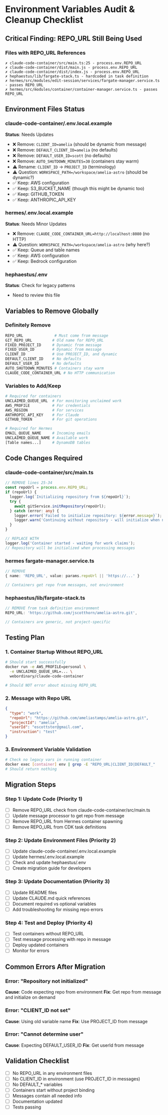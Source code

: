 # Environment Variables Audit & Cleanup Checklist

## Critical Finding: REPO_URL Still Being Used

### Files with REPO_URL References
```
✗ claude-code-container/src/main.ts:25 - process.env.REPO_URL
✗ claude-code-container/dist/main.js - process.env.REPO_URL
✗ claude-code-container/dist/index.js - process.env.REPO_URL
✗ hephaestus/lib/fargate-stack.ts - hardcoded in task definition
✗ hermes/src/modules/edit-session/services/fargate-manager.service.ts - passes REPO_URL
✗ hermes/src/modules/container/container-manager.service.ts - passes REPO_URL
```

## Environment Files Status

### claude-code-container/.env.local.example
**Status**: Needs Updates
- ❌ Remove: `CLIENT_ID=amelia` (should be dynamic from message)
- ❌ Remove: `DEFAULT_CLIENT_ID=amelia` (no defaults)
- ❌ Remove: `DEFAULT_USER_ID=scott` (no defaults)
- ❌ Remove: `AUTO_SHUTDOWN_MINUTES=30` (containers stay warm)
- ⚠️ Rename: `CLIENT_ID` → `PROJECT_ID` (terminology)
- ⚠️ Question: `WORKSPACE_PATH=/workspace/amelia-astro` (should be dynamic?)
- ✅ Keep: AWS configuration
- ✅ Keep: S3_BUCKET_NAME (though this might be dynamic too)
- ✅ Keep: GITHUB_TOKEN
- ✅ Keep: ANTHROPIC_API_KEY

### hermes/.env.local.example  
**Status**: Needs Minor Updates
- ❌ Remove: `CLAUDE_CODE_CONTAINER_URL=http://localhost:8080` (no HTTP)
- ⚠️ Question: `WORKSPACE_PATH=/workspace/amelia-astro` (why here?)
- ✅ Keep: Queue and table names
- ✅ Keep: AWS configuration
- ✅ Keep: Bedrock configuration

### hephaestus/.env
**Status**: Check for legacy patterns
- Need to review this file

## Variables to Remove Globally

### Definitely Remove
```bash
REPO_URL              # Must come from message
GIT_REPO_URL         # Old name for REPO_URL
FIXED_PROJECT_ID     # Dynamic from message
FIXED_USER_ID        # Dynamic from message
CLIENT_ID            # Use PROJECT_ID, and dynamic
DEFAULT_CLIENT_ID    # No defaults
DEFAULT_USER_ID      # No defaults
AUTO_SHUTDOWN_MINUTES # Containers stay warm
CLAUDE_CODE_CONTAINER_URL # No HTTP communication
```

### Variables to Add/Keep
```bash
# Required for containers
UNCLAIMED_QUEUE_URL  # For monitoring unclaimed work
AWS_PROFILE          # For credentials
AWS_REGION           # For services
ANTHROPIC_API_KEY    # For Claude
GITHUB_TOKEN         # For git operations

# Required for Hermes
EMAIL_QUEUE_NAME     # Incoming emails
UNCLAIMED_QUEUE_NAME # Available work
[Table names...]     # DynamoDB tables
```

## Code Changes Required

### claude-code-container/src/main.ts
```typescript
// REMOVE lines 25-34
const repoUrl = process.env.REPO_URL;
if (repoUrl) {
  logger.log(`Initializing repository from ${repoUrl}`);
  try {
    await gitService.initRepository(repoUrl);
  } catch (error: any) {
    logger.error(`Failed to initialize repository: ${error.message}`);
    logger.warn('Continuing without repository - will initialize when needed');
  }
}

// REPLACE WITH
logger.log('Container started - waiting for work claims');
// Repository will be initialized when processing messages
```

### hermes fargate-manager.service.ts
```typescript
// REMOVE
{ name: 'REPO_URL', value: params.repoUrl || 'https://...' }

// Containers get repo from messages, not environment
```

### hephaestus/lib/fargate-stack.ts
```typescript
// REMOVE from task definition environment
REPO_URL: 'https://github.com/jscotthorn/amelia-astro.git',

// Containers are generic, not project-specific
```

## Testing Plan

### 1. Container Startup Without REPO_URL
```bash
# Should start successfully
docker run -e AWS_PROFILE=personal \
  -e UNCLAIMED_QUEUE_URL=... \
  webordinary/claude-code-container

# Should NOT error about missing REPO_URL
```

### 2. Message with Repo URL
```json
{
  "type": "work",
  "repoUrl": "https://github.com/ameliastamps/amelia-astro.git",
  "projectId": "amelia",
  "userId": "escottster@gmail.com",
  "instruction": "test"
}
```

### 3. Environment Variable Validation
```bash
# Check no legacy vars in running container
docker exec [container] env | grep -E "REPO_URL|CLIENT_ID|DEFAULT_"
# Should return nothing
```

## Migration Steps

### Step 1: Update Code (Priority 1)
- [ ] Remove REPO_URL check from claude-code-container/src/main.ts
- [ ] Update message processor to get repo from message
- [ ] Remove REPO_URL from Hermes container spawning
- [ ] Remove REPO_URL from CDK task definitions

### Step 2: Update Environment Files (Priority 2)
- [ ] Update claude-code-container/.env.local.example
- [ ] Update hermes/.env.local.example
- [ ] Check and update hephaestus/.env
- [ ] Create migration guide for developers

### Step 3: Update Documentation (Priority 3)
- [ ] Update README files
- [ ] Update CLAUDE.md quick references
- [ ] Document required vs optional variables
- [ ] Add troubleshooting for missing repo errors

### Step 4: Test and Deploy (Priority 4)
- [ ] Test containers without REPO_URL
- [ ] Test message processing with repo in message
- [ ] Deploy updated containers
- [ ] Monitor for errors

## Common Errors After Migration

### Error: "Repository not initialized"
**Cause**: Code expecting repo from environment
**Fix**: Get repo from message and initialize on demand

### Error: "CLIENT_ID not set"
**Cause**: Using old variable name
**Fix**: Use PROJECT_ID from message

### Error: "Cannot determine user"
**Cause**: Expecting DEFAULT_USER_ID
**Fix**: Get userId from message

## Validation Checklist

- [ ] No REPO_URL in any environment files
- [ ] No CLIENT_ID in environment (use PROJECT_ID in messages)
- [ ] No DEFAULT_* variables
- [ ] Containers start without project binding
- [ ] Messages contain all needed info
- [ ] Documentation updated
- [ ] Tests passing